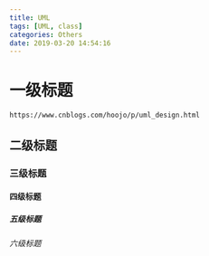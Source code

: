 ```yaml
---
title: UML 
tags: [UML, class]
categories: Others
date: 2019-03-20 14:54:16
---
```



# 一级标题
    https://www.cnblogs.com/hoojo/p/uml_design.html

## 二级标题

### 三级标题

#### 四级标题 

##### 五级标题

###### 六级标题


<!-- more -->



